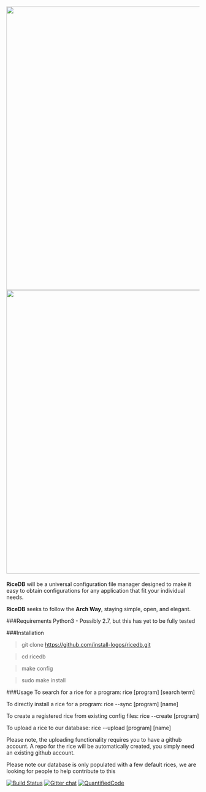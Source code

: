 <h1 align="center">
<sub>
<img src="http://i.imgur.com/FvQ3Lvx.png"
      width="740">
      <img src="http://i.imgur.com/QR1AaJi.png"
      width="740">
</sub>
</h1>
<strong>RiceDB</strong> will be a universal configuration file manager 
designed to make it easy to obtain configurations for any application 
that fit your individual needs.

<strong>RiceDB</strong> seeks to follow the <strong>Arch Way</strong>, 
staying simple, open, and elegant.

###Requirements
Python3 - Possibly 2.7, but this has yet to be fully tested

###Installation
>git clone https://github.com/install-logos/ricedb.git

>cd ricedb

>make config

>sudo make install

###Usage
To search for a rice for a program: rice [program] [search term]

To directly install a rice for a program: rice --sync [program] [name]

To create a registered rice from existing config files: rice --create [program]

To upload a rice to our database: rice --upload [program] [name]

Please note, the uploading functionality requires you to have a github account. A repo for the rice will be automatically created, you simply need an existing github account.

Please note our database is only populated with a few default rices, we are looking for people to help contribute to this


[![Build Status](https://travis-ci.org/install-logos/ricedb.svg?branch=master)](https://travis-ci.org/install-logos/ricedb)
[![Gitter 
chat](https://badges.gitter.im/gitterHQ/gitter.png)](https://gitter.im/nih0/logos)
[![QuantifiedCode](https://www.quantifiedcode.com/api/v1/project/7a5332abe0bb46d2b7f84faf94028fc5/badge.svg)](https://www.quantifiedcode.com/app/project/7a5332abe0bb46d2b7f84faf94028fc5)
